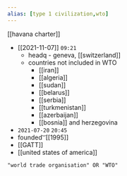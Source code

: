 ```yaml
---
alias: [type 1 civilization,wto]
---
```

[[havana charter]]

- [[2021-11-07]] `09:21`
	- headq - geneva, [[switzerland]]
	- countries not included in WTO
		- [[iran]]
		- [[algeria]]
		- [[sudan]]
		- [[belarus]]
		- [[serbia]]
		- [[turkmenistan]]
		- [[azerbaijan]]
		- [[bosnia]] and herzegovina
- `2021-07-20` `20:45`
- founded  ͝  [[1995]]
- [[GATT]]
- [[united states of america]]
```query
"world trade organisation" OR "WTO"
```
